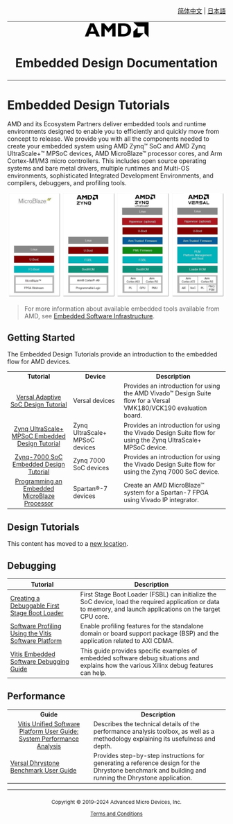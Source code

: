 <p class="sphinxhide" align="right"><a href="../docs-cn/README.md">简体中文</a> | <a href="../docs-jp/README.md">日本語</a></p>
<table class="sphinxhide">
 <tr>
    <td align="center"><img src="https://raw.githubusercontent.com/Xilinx/Image-Collateral/main/xilinx-logo.png" width="30%"/><h1>Embedded Design Documentation</h1>
    </td>
 </tr>
</table>

# Embedded Design Tutorials

AMD and its Ecosystem Partners deliver embedded tools and runtime environments designed to enable you to efficiently and quickly move from concept to release. We provide you with all the components needed to create your embedded system using AMD Zynq™ SoC and AMD Zynq UltraScale+™ MPSoC devices, AMD MicroBlaze™ processor cores, and Arm Cortex-M1/M3 micro controllers. This includes open source operating systems and bare metal drivers, multiple runtimes and Multi-OS environments, sophisticated Integrated Development Environments, and compilers, debuggers, and profiling tools.

![Embedded Design software stack](./images/embedded-tutorials-landing.png)

> For more information about available embedded tools available from AMD, see [Embedded Software Infrastructure](https://www.xilinx.com/products/design-tools/embedded-software.html).


## Getting Started

The Embedded Design Tutorials provide an introduction to the embedded flow for AMD devices.

 <table style="width:100%">
 <tr>
 <td align="center"><b>Tutorial</b></td>
 <td align="center"><b>Device</b></td>
 <td align="center"><b>Description</b></td>
 </tr>
 <tr>
 <td align="center"><a href="Getting_Started/Versal-EDT">Versal Adaptive SoC Design Tutorial</a></td>
 <td>
 Versal devices</td><td>
Provides an introduction for using the AMD Vivado&trade; Design Suite flow for a Versal VMK180/VCK190 evaluation board.</td></tr>
<tr>
<td align="center"><a href="Getting_Started/ZynqMPSoC-EDT">Zynq UltraScale+ MPSoC Embedded Design Tutorial</a></td>
<td>Zynq UltraScale+ MPSoC devices</td><td>
Provides an introduction for using the Vivado Design Suite flow for using the Zynq UltraScale+ MPSoC device.</td></tr>
<tr>
<td align="center"><a href="Getting_Started/Zynq7000-EDT">Zynq-7000 SoC Embedded Design Tutorial</a></td>
<td>Zynq 7000 SoC devices</td><td>
Provides an introduction for using the Vivado Design Suite flow for using the Zynq 7000 SoC device.</td></tr>
<tr>
<td align="center"><a href="Getting_Started/microblaze-system">Programming an Embedded MicroBlaze Processor</a></td>
<td>Spartan®-7 devices</td><td>
Create an AMD MicroBlaze™ system for a Spartan-7 FPGA using Vivado IP integrator.</td></tr>
</table>

## Design Tutorials

This content has moved to a [new location](https://github.com/Xilinx/SDKOpenGLES).

## Debugging

| Tutorial | Description |
|---|---|
| [Creating a Debuggable First Stage Boot Loader](./debugging/debuggable-fsbl/debuggable-fsbl.md) | First Stage Boot Loader (FSBL) can initialize the SoC device, load the required application or data to memory, and launch applications on the target CPU core. |
| [Software Profiling Using the Vitis Software Platform](./debugging/sw-profiling/sw-profiling.md) | Enable profiling features for the standalone domain or board support package (BSP) and the application related to AXI CDMA. |
| [Vitis Embedded Software Debugging Guide](./debugging/Vitis-Embedded-Software-Debugging/README.md) | This guide provides specific examples of embedded software debug situations and explains how the various Xilinx debug features can help. |



## Performance

<table style="width:100%">
<tr>
<td align="center"><b>Guide</b></td>
<td align="center"><b>Description</b></td>
</tr>
<tr>
 <td align="center"><a href="Performance/SPA-UG">Vitis Unified Software Platform User Guide: System Performance Analysis</a></td>
 <td>
 Describes the technical details of the performance analysis toolbox, as well as a methodology explaining its usefulness and depth.</td></tr>
 <tr>
 <td align = "centre"><a href="Performance/Performance_Benchmark/Dhrystone">Versal Dhrystone Benchmark User Guide</a></td>
 <td>Provides step-by-step instructions for generating a reference design for the Dhrystone benchmark and building and running the Dhrystone application.</td>
 </tr> 
 </table>



<hr class="sphinxhide"></hr>

<p class="sphinxhide" align="center"><sub>Copyright © 2019–2024 Advanced Micro Devices, Inc.</sub></p>

<p class="sphinxhide" align="center"><sup><a href="https://www.amd.com/en/corporate/copyright">Terms and Conditions</a></sup></p>
